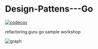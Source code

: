# Design-Pattens---Go

[![codecov](https://codecov.io/gh/CharingJC/Design-Pattens---Go/branch/main/graph/badge.svg?token=4C4G8MAY5M)](https://codecov.io/gh/CharingJC/Design-Pattens---Go)

refactoring.guru go sample workshop

![graph](https://codecov.io/gh/CharingJC/Design-Pattens---Go/branch/main/graphs/sunburst.svg?token=4C4G8MAY5M)